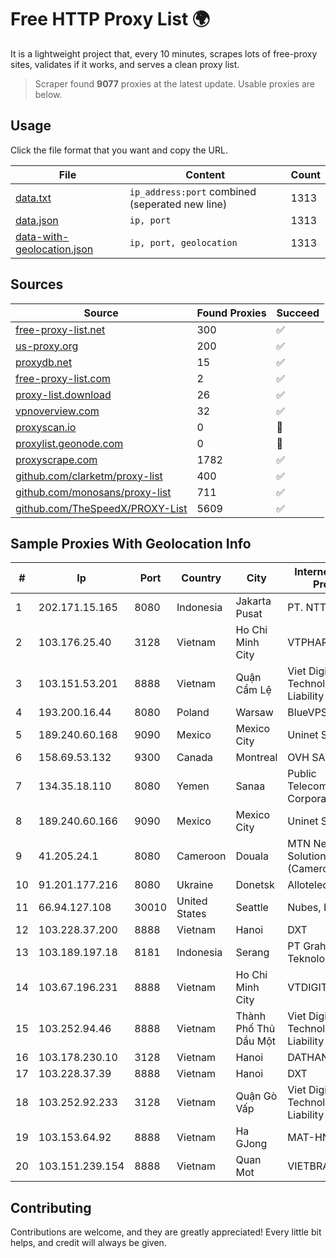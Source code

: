 
# Free HTTP Proxy List 🌍

It is a lightweight project that, every 10 minutes, scrapes lots of free-proxy sites, validates if it works, and serves a clean proxy list.


> Scraper found **9077** proxies at the latest update. Usable proxies are below.

## Usage

Click the file format that you want and copy the URL.


|File|Content|Count|
|----|-------|-----|
|[data.txt](https://raw.githubusercontent.com/themiralay/Proxy-List-World/master/data.txt)|`ip_address:port` combined (seperated new line)|1313|
|[data.json](https://raw.githubusercontent.com/themiralay/Proxy-List-World/master/data.json)|`ip, port`|1313|
|[data-with-geolocation.json](https://raw.githubusercontent.com/themiralay/Proxy-List-World/master/data-with-geolocation.json)|`ip, port, geolocation`|1313|

## Sources

|Source|Found Proxies|Succeed|
|------|-------------|-------|
|[free-proxy-list.net](https://free-proxy-list.net)|300|✅|
|[us-proxy.org](https://www.us-proxy.org)|200|✅|
|[proxydb.net](http://proxydb.net)|15|✅|
|[free-proxy-list.com](https://free-proxy-list.com/?page=&port=&type%5B%5D=http&type%5B%5D=https&up_time=0&search=Search)|2|✅|
|[proxy-list.download](https://www.proxy-list.download/HTTP)|26|✅|
|[vpnoverview.com](https://vpnoverview.com/privacy/anonymous-browsing/free-proxy-servers)|32|✅|
|[proxyscan.io](https://www.proxyscan.io)|0|🚫|
|[proxylist.geonode.com](https://proxylist.geonode.com/api/proxy-list?limit=300&page=1&sort_by=lastChecked&sort_type=desc&protocols=http,https)|0|🚫|
|[proxyscrape.com](https://api.proxyscrape.com/v2/?request=displayproxies&protocol=http&timeout=10000&country=all&ssl=all&anonymity=all)|1782|✅|
|[github.com/clarketm/proxy-list](https://raw.githubusercontent.com/clarketm/proxy-list/master/proxy-list-raw.txt)|400|✅|
|[github.com/monosans/proxy-list](https://raw.githubusercontent.com/monosans/proxy-list/main/proxies/http.txt)|711|✅|
|[github.com/TheSpeedX/PROXY-List](https://raw.githubusercontent.com/TheSpeedX/PROXY-List/master/http.txt)|5609|✅|


## Sample Proxies With Geolocation Info

|#|Ip|Port|Country|City|Internet Service Provider|
|-|--|----|-------|----|-------------------------|
|1|202.171.15.165|8080|Indonesia|Jakarta Pusat|PT. NTT Indonesia|
|2|103.176.25.40|3128|Vietnam|Ho Chi Minh City|VTPHAR|
|3|103.151.53.201|8888|Vietnam|Quận Cẩm Lệ|Viet Digital Technology Liability Company|
|4|193.200.16.44|8080|Poland|Warsaw|BlueVPS OU|
|5|189.240.60.168|9090|Mexico|Mexico City|Uninet S.A. de C.V.|
|6|158.69.53.132|9300|Canada|Montreal|OVH SAS|
|7|134.35.18.110|8080|Yemen|Sanaa|Public Telecommunication Corporation|
|8|189.240.60.166|9090|Mexico|Mexico City|Uninet S.A. de C.V.|
|9|41.205.24.1|8080|Cameroon|Douala|MTN Network Solutions (Cameroon)|
|10|91.201.177.216|8080|Ukraine|Donetsk|Allotelecom LLC|
|11|66.94.127.108|30010|United States|Seattle|Nubes, LLC|
|12|103.228.37.200|8888|Vietnam|Hanoi|DXT|
|13|103.189.197.18|8181|Indonesia|Serang|PT Graha Sumber Teknologi|
|14|103.67.196.231|8888|Vietnam|Ho Chi Minh City|VTDIGITAL|
|15|103.252.94.46|8888|Vietnam|Thành Phố Thủ Dầu Một|Viet Digital Technology Liability Company|
|16|103.178.230.10|3128|Vietnam|Hanoi|DATHANH|
|17|103.228.37.39|8888|Vietnam|Hanoi|DXT|
|18|103.252.92.233|3128|Vietnam|Quận Gò Vấp|Viet Digital Technology Liability Company|
|19|103.153.64.92|8888|Vietnam|Ha GJong|MAT-HN|
|20|103.151.239.154|8888|Vietnam|Quan Mot|VIETBRANDS|



## Contributing

Contributions are welcome, and they are greatly appreciated! Every
little bit helps, and credit will always be given.

